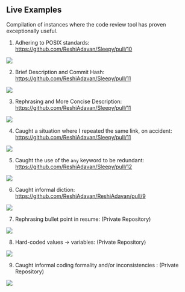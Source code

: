 
## Live Examples

Compilation of instances where the code review tool has proven exceptionally useful.

1. Adhering to POSIX standards: https://github.com/ReshiAdavan/Sleepy/pull/10

<img src="https://github.com/ReshiAdavan/Sleepy/blob/master/imgs/example.PNG" />

2. Brief Description and Commit Hash: https://github.com/ReshiAdavan/Sleepy/pull/11

<img src="https://github.com/ReshiAdavan/Sleepy/blob/master/imgs/example2.PNG" />

3. Rephrasing and More Concise Description: https://github.com/ReshiAdavan/Sleepy/pull/11

<img src="https://github.com/ReshiAdavan/Sleepy/blob/master/imgs/example3.PNG" />

4. Caught a situation where I repeated the same link, on accident: https://github.com/ReshiAdavan/Sleepy/pull/11

<img src="https://github.com/ReshiAdavan/Sleepy/blob/master/imgs/example4.PNG" />

5. Caught the use of the ```any``` keyword to be redundant: https://github.com/ReshiAdavan/Sleepy/pull/12

<img src="https://github.com/ReshiAdavan/Sleepy/blob/master/imgs/example5.PNG" />

6. Caught informal diction: https://github.com/ReshiAdavan/ReshiAdavan/pull/9

<img src="https://github.com/ReshiAdavan/Sleepy/blob/master/imgs/example6.PNG" />

7. Rephrasing bullet point in resume: (Private Repository)

<img src="https://github.com/ReshiAdavan/Sleepy/blob/master/imgs/example7.PNG" />

8. Hard-coded values -> variables: (Private Repository)

<img src="https://github.com/ReshiAdavan/Sleepy/blob/master/imgs/example8.PNG" />

9. Caught informal coding formality and/or inconsistencies : (Private Repository)

<img src="https://github.com/ReshiAdavan/Sleepy/blob/master/imgs/example9.PNG" />
